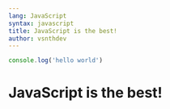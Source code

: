 ```yaml
---
lang: JavaScript
syntax: javascript
title: JavaScript is the best!
author: vsnthdev
---
```


```javascript
console.log('hello world')
```

# JavaScript is the best!
